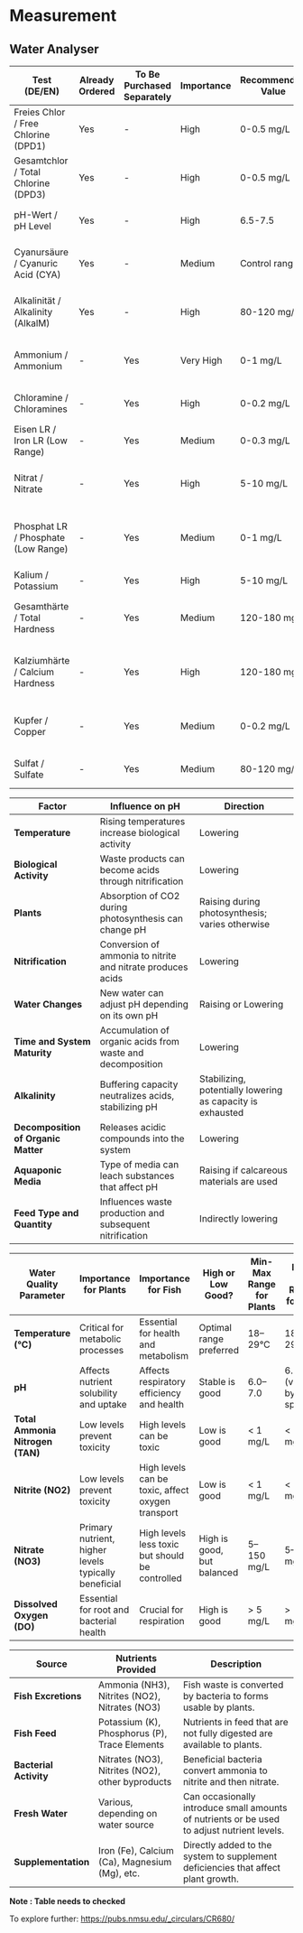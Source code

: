 # Measurement

## Water Analyser

| Test (DE/EN)                            | Already Ordered | To Be Purchased Separately | Importance | Recommended Value | Description                                                      |
|-----------------------------------------|-----------------|----------------------------|------------|-------------------|------------------------------------------------------------------|
| Freies Chlor / Free Chlorine (DPD1)     | Yes             | -                          | High       | 0-0.5 mg/L        | Important for assessing disinfection performance.                |
| Gesamtchlor / Total Chlorine (DPD3)     | Yes             | -                          | High       | 0-0.5 mg/L        | Important for overall assessment of chlorine levels.             |
| pH-Wert / pH Level                      | Yes             | -                          | High       | 6.5-7.5           | Measures the acid/base level of the water.                       |
| Cyanursäure / Cyanuric Acid (CYA)       | Yes             | -                          | Medium     | Control range     | Stabilizes chlorine against UV degradation.                      |
| Alkalinität / Alkalinity (AlkalM)       | Yes             | -                          | High       | 80-120 mg/L       | Buffer capacity of the water, important for pH stability.        |
| Ammonium / Ammonium                     | -               | Yes                        | Very High  | 0-1 mg/L          | Ammonia from fish waste; toxic, should be minimized.             |
| Chloramine / Chloramines                | -               | Yes                        | High       | 0-0.2 mg/L        | Harmful to fish, needs to be controlled.                         |
| Eisen LR / Iron LR (Low Range)          | -               | Yes                        | Medium     | 0-0.3 mg/L        | Iron levels, important for plant health.                         |
| Nitrat / Nitrate                        | -               | Yes                        | High       | 5-10 mg/L         | Nitrogen source, important for plants.                           |
| Phosphat LR / Phosphate (Low Range)     | -               | Yes                        | Medium     | 0-1 mg/L          | Phosphorus source, to be controlled to prevent algae growth.     |
| Kalium / Potassium                      | -               | Yes                        | High       | 5-10 mg/L         | Important for plant growth.                                      |
| Gesamthärte / Total Hardness            | -               | Yes                        | Medium     | 120-180 mg/L      | Water hardness, important for fish health.                       |
| Kalziumhärte / Calcium Hardness         | -               | Yes                        | High       | 120-180 mg/L      | Calcium content, important for both plants and fish.             |
| Kupfer / Copper                         | -               | Yes                        | Medium     | 0-0.2 mg/L        | Harmful in high concentrations, monitor copper levels.           |
| Sulfat / Sulfate                        | -               | Yes                        | Medium     | 80-120 mg/L       | Sulfur content, important for proteins.                          |

| Factor                      | Influence on pH                                  | Direction     |
|-----------------------------|-------------------------------------------------|---------------|
| **Temperature**             | Rising temperatures increase biological activity | Lowering      |
| **Biological Activity**     | Waste products can become acids through nitrification | Lowering |
| **Plants**                  | Absorption of CO2 during photosynthesis can change pH | Raising during photosynthesis; varies otherwise |
| **Nitrification**           | Conversion of ammonia to nitrite and nitrate produces acids | Lowering      |
| **Water Changes**           | New water can adjust pH depending on its own pH  | Raising or Lowering |
| **Time and System Maturity**| Accumulation of organic acids from waste and decomposition | Lowering      |
| **Alkalinity**              | Buffering capacity neutralizes acids, stabilizing pH | Stabilizing, potentially lowering as capacity is exhausted |
| **Decomposition of Organic Matter** | Releases acidic compounds into the system | Lowering      |
| **Aquaponic Media**         | Type of media can leach substances that affect pH | Raising if calcareous materials are used |
| **Feed Type and Quantity**  | Influences waste production and subsequent nitrification | Indirectly lowering |

| Water Quality Parameter | Importance for Plants | Importance for Fish | High or Low Good? | Min-Max Range for Plants | Min-Max Range for Fish  |
|-------------------------|-----------------------|---------------------|-------------------|--------------------------|-------------------------|
| **Temperature (°C)**    | Critical for metabolic processes | Essential for health and metabolism | Optimal range preferred | 18–29°C                 | 18–29°C                  |
| **pH**                  | Affects nutrient solubility and uptake | Affects respiratory efficiency and health | Stable is good | 6.0–7.0                 | 6.0–9.0 (varies by species) |
| **Total Ammonia Nitrogen (TAN)** | Low levels prevent toxicity | High levels can be toxic | Low is good | < 1 mg/L                  | < 1 mg/L                  |
| **Nitrite (NO2)**       | Low levels prevent toxicity | High levels can be toxic, affect oxygen transport | Low is good | < 1 mg/L                  | < 1 mg/L                  |
| **Nitrate (NO3)**       | Primary nutrient, higher levels typically beneficial | High levels less toxic but should be controlled | High is good, but balanced | 5–150 mg/L              | 5–150 mg/L              |
| **Dissolved Oxygen (DO)** | Essential for root and bacterial health | Crucial for respiration | High is good | > 5 mg/L                  | > 5 mg/L                  |

| Source               | Nutrients Provided                                     | Description                                                 |
|----------------------|--------------------------------------------------------|-------------------------------------------------------------|
| **Fish Excretions**  | Ammonia (NH3), Nitrites (NO2), Nitrates (NO3)          | Fish waste is converted by bacteria to forms usable by plants. |
| **Fish Feed**        | Potassium (K), Phosphorus (P), Trace Elements          | Nutrients in feed that are not fully digested are available to plants. |
| **Bacterial Activity** | Nitrates (NO3), Nitrites (NO2), other byproducts     | Beneficial bacteria convert ammonia to nitrite and then nitrate. |
| **Fresh Water**      | Various, depending on water source                     | Can occasionally introduce small amounts of nutrients or be used to adjust nutrient levels. |
| **Supplementation**  | Iron (Fe), Calcium (Ca), Magnesium (Mg), etc.          | Directly added to the system to supplement deficiencies that affect plant growth. |


__Note : Table needs to checked__



To explore further:
https://pubs.nmsu.edu/_circulars/CR680/

